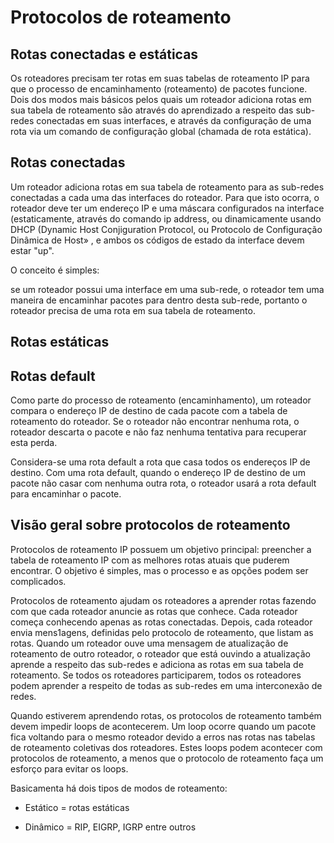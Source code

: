 # Protocolos de roteamento

## Rotas conectadas e estáticas

Os roteadores precisam ter rotas em suas tabelas de roteamento IP para que o processo de encaminhamento (roteamento) de pacotes funcione. Dois dos modos mais básicos pelos quais um roteador adiciona rotas em sua tabela de roteamento são através do aprendizado a respeito das sub-redes conectadas em suas interfaces, e através da configuração de uma rota via um comando de configuração global (chamada de rota estática).

## Rotas conectadas

Um roteador adiciona rotas em sua tabela de roteamento para as sub-redes conectadas a cada uma das interfaces do roteador. Para que isto ocorra, o roteador deve ter um endereço IP e uma máscara configurados na interface (estaticamente, através do comando ip address, ou dinamicamente usando DHCP (Dynamic Host Conjiguration Protocol, ou Protocolo de Configuração Dinâmica de Host» , e ambos os códigos de estado da interface devem estar "up". 

O conceito é simples:

se um roteador possui uma interface em uma sub-rede, o roteador tem uma maneira de encaminhar pacotes para dentro desta sub-rede, portanto o roteador precisa de uma rota em sua tabela de roteamento.

## Rotas estáticas

## Rotas default

Como parte do processo de roteamento (encaminhamento), um roteador compara o endereço IP de destino de cada pacote com a tabela de roteamento do roteador. Se o roteador não encontrar nenhuma rota, o roteador descarta o pacote e não faz nenhuma tentativa para recuperar esta perda.

Considera-se uma rota default a rota que casa todos os endereços IP de destino. Com uma rota default, quando o endereço IP de destino de um pacote não casar com nenhuma outra rota, o roteador usará a rota default para encaminhar o pacote.

## Visão geral sobre protocolos de roteamento

Protocolos de roteamento IP possuem um objetivo principal: preencher a tabela de roteamento IP com as melhores rotas atuais que puderem encontrar. O objetivo é simples, mas o processo e as opções podem ser complicados.

Protocolos de roteamento ajudam os roteadores a aprender rotas fazendo com que cada roteador anuncie as rotas que conhece. Cada roteador começa conhecendo apenas as rotas conectadas. Depois, cada roteador envia mens1agens, definidas pelo protocolo de roteamento, que listam as rotas. Quando um roteador ouve uma mensagem de atualização de roteamento de outro roteador, o roteador que está ouvindo a atualização aprende a respeito das sub-redes e adiciona as rotas em sua tabela de roteamento. Se todos os roteadores participarem, todos os roteadores podem aprender a respeito de todas as sub-redes em uma interconexão de redes.

Quando estiverem aprendendo rotas, os protocolos de roteamento também devem impedir loops de acontecerem. Um loop ocorre quando um pacote fica voltando para o mesmo roteador devido a erros nas rotas nas tabelas de roteamento coletivas dos roteadores. Estes loops podem acontecer com protocolos de roteamento, a menos que o protocolo de roteamento faça um esforço para evitar os loops.

Basicamenta há dois tipos de modos de roteamento:

* Estático = rotas estáticas

* Dinâmico = RIP, EIGRP, IGRP entre outros